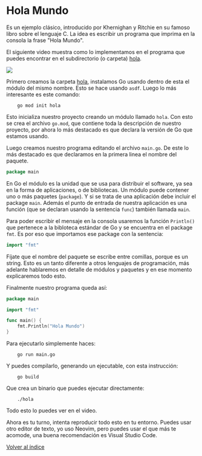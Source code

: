 # Hola Mundo

Es un ejemplo clásico, introducido por Khernighan y Ritchie en su famoso libro sobre el lenguaje C. La idea es escribir un programa que imprima en la consola la frase "Hola Mundo".

El siguiente video muestra como lo implementamos en el programa que puedes encontrar en el subdirectorio (o carpeta) [hola](/parte-1/hola).

![](hola.gif)

Primero creamos la carpeta [hola](/parte-1/hola), instalamos Go usando  dentro de esta el módulo del mismo nombre. Esto se hace usando `asdf`. Luego lo más interesante es este comando:

        go mod init hola

Esto inicializa nuestro proyecto creando un módulo llamado `hola`. Con esto se crea el archivo `go.mod`, que contiene toda la descripción de nuestro proyecto, por ahora lo más destacado es que declara la versión de Go que estamos usando.

Luego creamos nuestro programa editando el archivo `main.go`. De este lo más destacado es que declaramos en la primera linea el nombre del paquete.
 

 ```go
 package main
 ```

En Go el módulo es la unidad que se usa para distribuir el software, ya sea en la forma de aplicaciones, o de bibliotecas. Un módulo puede contener uno o más paquetes (`package`). Y si se trata de una aplicación debe incluir el package `main`. Además el punto de entrada de nuestra aplicación es una función (que se declaran usando la  sentencia `func`) también llamada `main`.

Para poder escribir el mensaje en la consola usaremos la función `Println()` que pertenece a la bibloteca estándar de Go y se encuentra en el package `fmt`. Es por eso que importamos ese package con la sentencia:

```go
import "fmt"
```

Fíjate que el nombre del paquete se escribe entre comillas, porque es un string. Esto es un tanto diferente a otros lenguajes de programación, más adelante hablaremos en detalle de módulos y paquetes y en ese momento explicaremos todo esto.
 

Finalmente nuestro programa queda así:

```go
package main

import "fmt"

func main() {
    fmt.Println("Hola Mundo")
}
```

Para ejecutarlo simplemente haces:

        go run main.go


Y puedes compilarlo, generando un ejecutable, con esta instrucción:

        go build

Que crea un binario que puedes ejecutar directamente:

        ./hola


Todo esto lo puedes ver en el video.

Ahora es tu turno, intenta reproducir todo esto en tu entorno. Puedes usar otro editor de texto, yo uso Neovim, pero puedes usar el que más te acomode, una buena recomendación es Visual Studio Code. 


[Volver al índice](../README.md)
